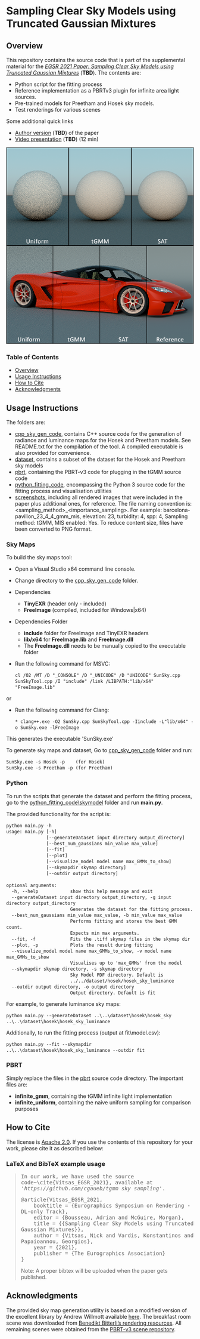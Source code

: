 # Sampling Clear Sky Models using Truncated Gaussian Mixtures

## Overview
This repository contains the source code that is part of the supplemental material for the *[EGSR 2021 Paper: Sampling Clear Sky Models using Truncated Gaussian Mixtures](https://#)* (**TBD**). The contents are:

- Python script for the fitting process
- Reference implementation as a PBRTv3 plugin for infinite area light sources.
- Pre-trained models for Preetham and Hosek sky models.
- Test renderings for various scenes

Some additional quick links
- [Author version](https://#) (**TBD**) of the paper
- [Video presentation](https://#) (**TBD**) (12 min)

![Image](teaser.png)

### Table of Contents

- [Overview](#Overview)
- [Usage Instructions](#Usage-Instructions)
- [How to Cite](#How-to-Cite)
- [Acknowledgments](#Acknowledgments)

## Usage Instructions

The folders are:
- [cpp_sky_gen_code](cpp_sky_gen_code), contains C++ source code for the generation of radiance and luminance maps for the Hosek and Preetham models. See README.txt for the compilation of the tool. A compiled executable is also provided for convenience.
- [dataset](dataset), contains a subset of the dataset for the Hosek and Preetham sky models
- [pbrt](pbrt), containing the PBRT-v3 code for plugging in the tGMM source code
- [python_fitting_code](python_fitting_code), encompassing the Python 3 source code for the fitting process and visualisation utilities
- [screenshots](screenshots), including all rendered images that were included in the paper plus additional ones, for reference. The file naming convention is: <model>_<elevation>_<turbidity>_<spp>_<sampling_method>_<importance_sampling>. For example: barcelona-pavilion_23_4_4_gmm_mis, elevation: 23, turbidity: 4, spp: 4, Sampling method: tGMM, MIS enabled: Yes. To reduce content size, files have been converted to PNG format.

### Sky Maps

To build the sky maps tool:
- Open a Visual Studio x64 command line console.
- Change directory to the [cpp_sky_gen_code](cpp_sky_gen_code) folder.
- Dependencies
    - **TinyEXR** (header only - included)
    - **FreeImage** (compiled, included for Windows|x64)
- Dependencies Folder
    - **include** folder for FreeImage and TinyEXR headers
    - **lib/x64** for **FreeImage.lib** and **FreeImage.dll**
    - The **FreeImage.dll** needs to be manually copied to the executable folder

- Run the following command for MSVC:
    ```shell
    cl /O2 /MT /D "_CONSOLE" /D "_UNICODE" /D "UNICODE" SunSky.cpp SunSkyTool.cpp /I "include" /link /LIBPATH:"lib/x64" "FreeImage.lib"
    ```
or    
- Run the following command for Clang:
    ```shell
    * clang++.exe -O2 SunSky.cpp SunSkyTool.cpp -Iinclude -L"lib/x64" -o SunSky.exe -lFreeImage
    ```
This generates the executable 'SunSky.exe'

To generate sky maps and dataset, Go to [cpp_sky_gen_code](cpp_sky_gen_code) folder and run:
```shell
SunSky.exe -s Hosek -p    (for Hosek)
SunSky.exe -s Preetham -p (for Preetham)
```

### Python
To run the scripts that generate the dataset and perform the fitting process, go to the [python_fitting_code\skymodel](python_fitting_code\skymodel) folder and run **main.py**.

The provided functionality for the script is:
```
python main.py -h
usage: main.py [-h] 
               [--generateDataset input directory output_directory]
               [--best_num_gaussians min_value max_value] 
               [--fit] 
               [--plot]
               [--visualize_model model name max_GMMs_to_show]
               [--skymapdir skymap directory] 
               [--outdir output directory]

optional arguments:
  -h, --help            show this help message and exit
  --generateDataset input directory output_directory, -g input directory output_directory
                        Generates the dataset for the fitting process.
  --best_num_gaussians min_value max_value, -b min_value max_value
                        Performs fitting and stores the best GMM count.
                        Expects min max arguments.
  --fit, -f             Fits the .tiff skymap files in the skymap dir
  --plot, -p            Plots the result during fitting
  --visualize_model model name max_GMMs_to_show, -v model name max_GMMs_to_show
                        Visualises up to 'max_GMMs' from the model
  --skymapdir skymap directory, -s skymap directory
                        Sky Model PDF directory. Default is
                        ../../dataset/hosek/hosek_sky_luminance
  --outdir output directory, -o output directory
                        Output directory. Default is fit
```

For example, to generate luminance sky maps: 
```shell
python main.py --generateDataset ..\..\dataset\hosek\hosek_sky ..\..\dataset\hosek\hosek_sky_luminance
```
Additionally, to run the fitting process (output at fit\model.csv):
```shell
python main.py --fit --skymapdir ..\..\dataset\hosek\hosek_sky_luminance --outdir fit
```

### PBRT

Simply replace the files in the [pbrt](pbrt) source code directory. The important files are: 
- **infinite_gmm**, containing the tGMM infinite light implementation
- **infinite_uniform**, containing the naive uniform sampling for comparison purposes

## How to Cite
The license is [Apache 2.0](LICENSE). If you use the contents of this repository for your work, please cite it as described below:

### LaTeX and BibTeX example usage

<blockquote>
<pre style="white-space:pre-wrap;">
In our work, we have used the source code~\cite{Vitsas_EGSR_2021}, available at <em>'https://github.com/cgaueb/tgmm_sky_sampling'</em>.
</pre>

<pre style="white-space:pre-wrap;">
@article{Vitsas_EGSR_2021,
    booktitle = {Eurographics Symposium on Rendering - DL-only Track},
    editor = {Bousseau, Adrian and McGuire, Morgan},
    title = {{Sampling Clear Sky Models using Truncated Gaussian Mixtures}},
    author = {Vitsas, Nick and Vardis, Konstantinos and Papaioannou, Georgios},
    year = {2021},
    publisher = {The Eurographics Association}
}
</pre>
Note: A proper bibtex will be uploaded when the paper gets published.
</blockquote>

## Acknowledgments
The provided sky map generation utility is based on a modified version of the excellent library by Andrew Willmott available [here](https://github.com/andrewwillmott/sun-sky).
The breakfast room scene was downloaded from [Benedikt Bitterli’s rendering resources](https://benedikt-bitterli.me/resources/). All remaining scenes were
obtained from the [PBRT-v3 scene repository](https://www.pbrt.org/scenes-v3.html).
